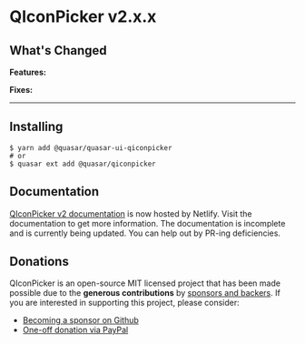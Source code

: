 # QIconPicker v2.x.x

## What's Changed

**Features:**

**Fixes:**

---

## Installing

```
$ yarn add @quasar/quasar-ui-qiconpicker
# or
$ quasar ext add @quasar/qiconpicker
```

## Documentation

[QIconPicker v2 documentation](https://qiconpicker.netlify.app/) is now hosted by Netlify. Visit the documentation to get more information. The documentation is incomplete and is currently being updated. You can help out by PR-ing deficiencies.

## Donations

QIconPicker is an open-source MIT licensed project that has been made possible due to the **generous contributions** by [sponsors and backers](https://github.com/sponsors/hawkeye64). If you are interested in supporting this project, please consider:

- [Becoming a sponsor on Github](https://github.com/users/hawkeye64/sponsorship)
- [One-off donation via PayPal](https://paypal.me/hawkeye64)